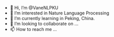 - 👋 Hi, I’m @VaneNLPKU
- 👀 I’m interested in Nature Language Processing 
- 🌱 I’m currently learning in Peking, China.
- 💞️ I’m looking to collaborate on ...
- 📫 How to reach me ...

<!---
VaneNLPKU/VaneNLPKU is a ✨ special ✨ repository because its `README.md` (this file) appears on your GitHub profile.
You can click the Preview link to take a look at your changes.
--->
